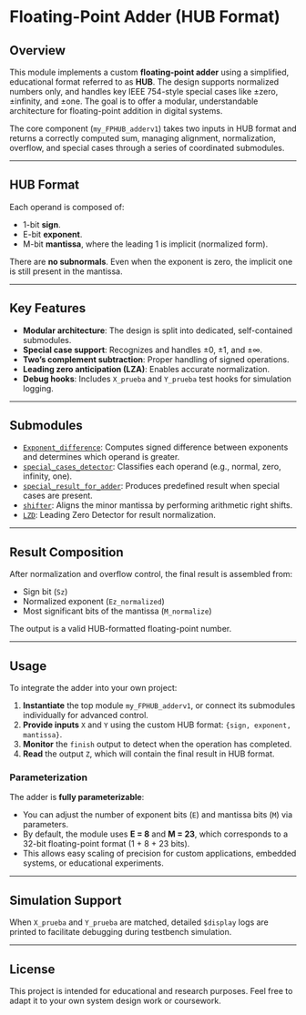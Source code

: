 # Floating-Point Adder (HUB Format)

## Overview

This module implements a custom **floating-point adder** using a simplified, educational format referred to as **HUB**. The design supports normalized numbers only, and handles key IEEE 754-style special cases like ±zero, ±infinity, and ±one. The goal is to offer a modular, understandable architecture for floating-point addition in digital systems.

The core component (`my_FPHUB_adderv1`) takes two inputs in HUB format and returns a correctly computed sum, managing alignment, normalization, overflow, and special cases through a series of coordinated submodules.

---

## HUB Format

Each operand is composed of:

- 1-bit **sign**.
- E-bit **exponent**.
- M-bit **mantissa**, where the leading 1 is implicit (normalized form).

There are **no subnormals**. Even when the exponent is zero, the implicit one is still present in the mantissa.

---

## Key Features

- **Modular architecture**: The design is split into dedicated, self-contained submodules.
- **Special case support**: Recognizes and handles ±0, ±1, and ±∞.
- **Two’s complement subtraction**: Proper handling of signed operations.
- **Leading zero anticipation (LZA)**: Enables accurate normalization.
- **Debug hooks**: Includes `X_prueba` and `Y_prueba` test hooks for simulation logging.

---

## Submodules

- [`Exponent_difference`](#Exponent_difference): Computes signed difference between exponents and determines which operand is greater.
- [`special_cases_detector`](#special_cases_detector): Classifies each operand (e.g., normal, zero, infinity, one).
- [`special_result_for_adder`](#special_result_for_adder): Produces predefined result when special cases are present.
- [`shifter`](#shifter): Aligns the minor mantissa by performing arithmetic right shifts.
- [`LZD`](#LZD): Leading Zero Detector for result normalization.

---

## Result Composition

After normalization and overflow control, the final result is assembled from:

- Sign bit (`Sz`)
- Normalized exponent (`Ez_normalized`)
- Most significant bits of the mantissa (`M_normalize`)

The output is a valid HUB-formatted floating-point number.

---

## Usage

To integrate the adder into your own project:

1. **Instantiate** the top module `my_FPHUB_adderv1`, or connect its submodules individually for advanced control.
2. **Provide inputs** `X` and `Y` using the custom HUB format: `{sign, exponent, mantissa}`.
3. **Monitor** the `finish` output to detect when the operation has completed.
4. **Read** the output `Z`, which will contain the final result in HUB format.

### Parameterization

The adder is **fully parameterizable**:
- You can adjust the number of exponent bits (`E`) and mantissa bits (`M`) via parameters.
- By default, the module uses **E = 8** and **M = 23**, which corresponds to a 32-bit floating-point format (1 + 8 + 23 bits).
- This allows easy scaling of precision for custom applications, embedded systems, or educational experiments.

---

## Simulation Support

When `X_prueba` and `Y_prueba` are matched, detailed `$display` logs are printed to facilitate debugging during testbench simulation.

---

## License

This project is intended for educational and research purposes.
Feel free to adapt it to your own system design work or coursework.
